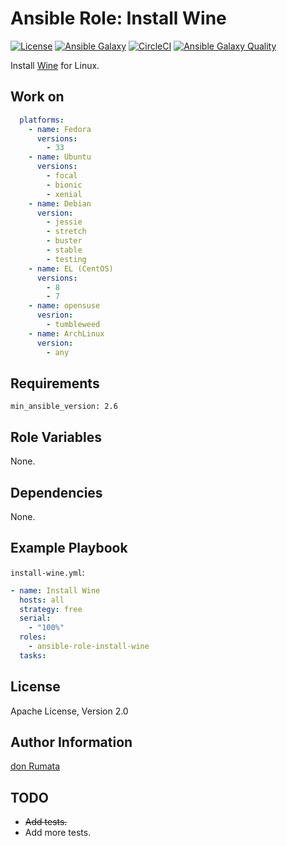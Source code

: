 # Ansible Role: Install Wine

[![License][license-image]][license-url] [![Ansible Galaxy][ansible-galaxy-image]][ansible-galaxy-url] [![CircleCI][circleci-image]][circleci-url] [![Ansible Galaxy Quality][ansible-galaxy-quality-image]][ansible-galaxy-url]

Install [Wine](https://winehq.org) for Linux.

## Work on

```yaml
  platforms:
    - name: Fedora
      versions:
        - 33
    - name: Ubuntu
      versions:
        - focal
        - bionic
        - xenial
    - name: Debian
      version:
        - jessie
        - stretch
        - buster
        - stable
        - testing
    - name: EL (CentOS)
      versions:
        - 8
        - 7
    - name: opensuse
      vesrion:
        - tumbleweed
    - name: ArchLinux
      version:
        - any
```

## Requirements

`min_ansible_version: 2.6`

## Role Variables

None.

## Dependencies

None.

## Example Playbook

`install-wine.yml`:

```yaml
- name: Install Wine
  hosts: all
  strategy: free
  serial:
    - "100%"
  roles:
    - ansible-role-install-wine
  tasks:
```

## License

Apache License, Version 2.0

## Author Information

[don Rumata](https://github.com/don-rumata)

## TODO

- ~~Add tests.~~
- Add more tests.

[license-image]: https://img.shields.io/github/license/don-rumata/ansible-role-install-wine.svg
[license-url]: https://opensource.org/licenses/Apache-2.0

[ansible-galaxy-image]: https://img.shields.io/badge/ansible_galaxy-don__rumata.ansible__role__install__wine-blue.svg
[ansible-galaxy-url]: https://galaxy.ansible.com/don_rumata/ansible_role_install_wine

[circleci-image]: https://circleci.com/gh/don-rumata/ansible-role-install-wine.svg?style=shield
[circleci-url]: https://circleci.com/gh/don-rumata/ansible-role-install-wine

[ansible-galaxy-quality-image]: https://img.shields.io/ansible/quality/48079
